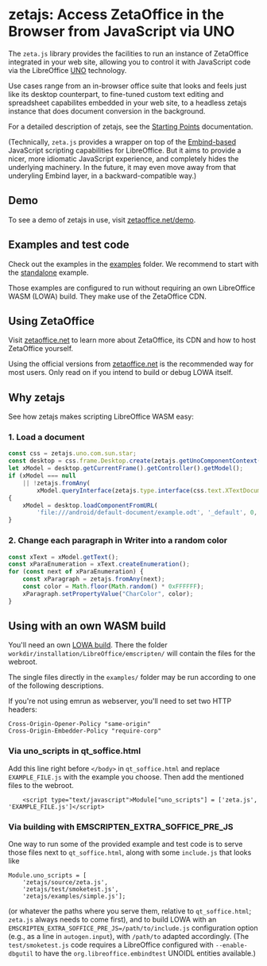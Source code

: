 # zetajs: Access ZetaOffice in the Browser from JavaScript via UNO

The `zeta.js` library provides the facilities to run an instance of ZetaOffice integrated in your
web site, allowing you to control it with JavaScript code via the LibreOffice
[UNO](https://wiki.documentfoundation.org/Documentation/DevGuide) technology.

Use cases range from an in-browser office suite that looks and feels just like its desktop
counterpart, to fine-tuned custom text editing and spreadsheet capabilites embedded in your web
site, to a headless zetajs instance that does document conversion in the background.

For a detailed description of zetajs, see the [Starting Points](docs/start.md) documentation.

(Technically, `zeta.js` provides a wrapper on top of the
[Embind-based](https://blog.allotropia.de/2024/04/30/libreoffice-javascripted/) JavaScript scripting
capabilities for LibreOffice.  But it aims to provide a nicer, more idiomatic JavaScript experience,
and completely hides the underlying machinery.  In the future, it may even move away from that
underyling Embind layer, in a backward-compatible way.)

## Demo

To see a demo of zetajs in use, visit [zetaoffice.net/demo](https://zetaoffice.net/demo.html).

## Examples and test code

Check out the examples in the [examples](https://github.com/allotropia/zetajs/tree/main/examples) folder. We recommend to start with the [standalone](https://github.com/allotropia/zetajs/tree/main/examples/standalone) example.

Those examples are configured to run without requiring an own LibreOffice WASM (LOWA) build. They make use of the ZetaOffice CDN.

## Using ZetaOffice

Visit [zetaoffice.net](https://zetaoffice.net) to learn more about ZetaOffice, its CDN and how to host ZetaOffice yourself.

Using the official versions from [zetaoffice.net](https://zetaoffice.net) is the recommended way for most users. Only read on if you intend to build or debug LOWA itself.

## Why zetajs

See how zetajs makes scripting LibreOffice WASM easy:

### 1. Load a document

```javascript
const css = zetajs.uno.com.sun.star;
const desktop = css.frame.Desktop.create(zetajs.getUnoComponentContext());
let xModel = desktop.getCurrentFrame().getController().getModel();
if (xModel === null
    || !zetajs.fromAny(
        xModel.queryInterface(zetajs.type.interface(css.text.XTextDocument))))
{
    xModel = desktop.loadComponentFromURL(
        'file:///android/default-document/example.odt', '_default', 0, []);
}
```

### 2. Change each paragraph in Writer into a random color

```javascript
const xText = xModel.getText();
const xParaEnumeration = xText.createEnumeration();
for (const next of xParaEnumeration) {
    const xParagraph = zetajs.fromAny(next);
    const color = Math.floor(Math.random() * 0xFFFFFF);
    xParagraph.setPropertyValue("CharColor", color);
}
```

## Using with an own WASM build

You'll need an own [LOWA build](https://git.libreoffice.org/core/+/refs/heads/master/static/README.wasm.md). There the folder `workdir/installation/LibreOffice/emscripten/` will contain the files for the webroot.

The single files directly in the `examples/` folder may be run according to one of the following descriptions.

If you're not using emrun as webserver, you'll need to set two HTTP headers:

```
Cross-Origin-Opener-Policy "same-origin"
Cross-Origin-Embedder-Policy "require-corp"
```

### Via uno_scripts in qt_soffice.html

Add this line right before `</body>` in `qt_soffice.html` and replace `EXAMPLE_FILE.js` with the example you choose.
Then add the mentioned files to the webroot.

```
    <script type="text/javascript">Module["uno_scripts"] = ['zeta.js', 'EXAMPLE_FILE.js']</script>
```

### Via building with EMSCRIPTEN_EXTRA_SOFFICE_PRE_JS

One way to run some of the provided example and test code is to serve those files next to `qt_soffice.html`, along with some `include.js` that looks like
```
Module.uno_scripts = [
    'zetajs/source/zeta.js',
    'zetajs/test/smoketest.js',
    'zetajs/examples/simple.js'];
```
(or whatever the paths where you serve them, relative to `qt_soffice.html`; `zeta.js` always needs to come first), and to build LOWA with an `EMSCRIPTEN_EXTRA_SOFFICE_PRE_JS=/path/to/include.js` configuration option (e.g., as a line in `autogen.input`), with `/path/to` adapted accordingly.  (The `test/smoketest.js` code requires a LibreOffice configured with `--enable-dbgutil` to have the `org.libreoffice.embindtest` UNOIDL entities available.)
